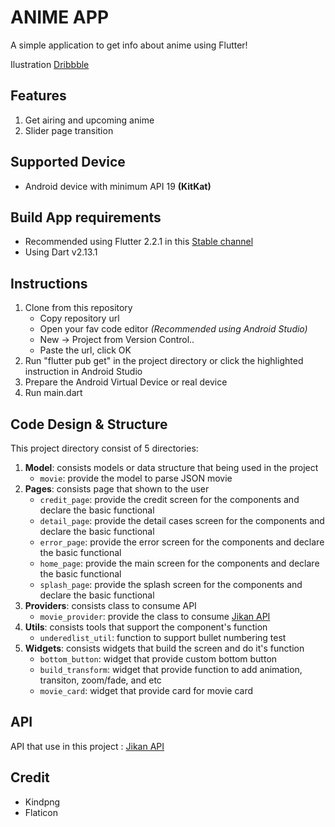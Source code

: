 # ANIME APP

A simple application to get info about anime using Flutter!

Ilustration [Dribbble](https://dribbble.com/shots/15766352-ANIME-APP)

## Features

1. Get airing and upcoming anime
2. Slider page transition

## Supported Device

- Android device with minimum API 19 **(KitKat)**

## Build App requirements

- Recommended using Flutter 2.2.1 in this [Stable channel](https://github.com/flutter/flutter.git)
- Using Dart v2.13.1

## Instructions

1. Clone from this repository
   - Copy repository url
   - Open your fav code editor _(Recommended using Android Studio)_
   - New -> Project from Version Control..
   - Paste the url, click OK
2. Run "flutter pub get" in the project directory or click the highlighted instruction in Android Studio
3. Prepare the Android Virtual Device or real device
4. Run main.dart

## Code Design & Structure

This project directory consist of 5 directories:
1. **Model**: consists models or data structure that being used in the project
   - `movie`: provide the model to parse JSON movie
2. **Pages**: consists page that shown to the user
   - `credit_page`: provide the credit screen for the components and declare the basic functional
   - `detail_page`: provide the detail cases screen for the components and declare the basic functional
   - `error_page`:  provide the error screen for the components and declare the basic functional
   - `home_page`:  provide the main screen for the components and declare the basic functional
   - `splash_page`:  provide the splash screen for the components and declare the basic functional
3. **Providers**: consists class to consume API
   - `movie_provider`: provide the class to consume [Jikan API](https://jikan.moe/)
4. **Utils**: consists tools that support the component's function
   - `underedlist_util`: function to support bullet numbering test
5. **Widgets**: consists widgets that build the screen and do it's function
   - `bottom_button`: widget that provide custom bottom button
   - `build_transform`: widget that provide function to add animation, transiton, zoom/fade, and etc
   - `movie_card`: widget that provide card for movie card

## API

API that use in this project : [Jikan API](https://jikan.moe/)

## Credit

- Kindpng
- Flaticon
